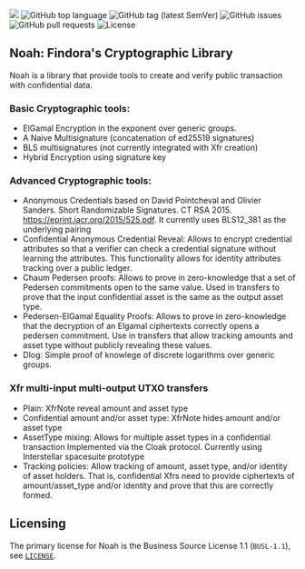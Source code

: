 ![](https://tokei.rs/b1/github/FindoraNetwork/noah)
![GitHub top language](https://img.shields.io/github/languages/top/FindoraNetwork/noah)
![GitHub tag (latest SemVer)](https://img.shields.io/github/v/tag/FindoraNetwork/noah)
![GitHub issues](https://img.shields.io/github/issues-raw/FindoraNetwork/noah)
![GitHub pull requests](https://img.shields.io/github/issues-pr-raw/FindoraNetwork/noah)
![License](https://img.shields.io/badge/license-BUSL--1.1-lightgreen)

## Noah: Findora's Cryptographic Library

Noah is a library that provide tools to create and verify public transaction
with confidential data.

### Basic Cryptographic tools:
  - ElGamal Encryption in the exponent over generic groups.
  - A Naive Multisignature (concatenation of ed25519 signatures)
  - BLS multisignatures (not currently integrated with Xfr creation)
  - Hybrid Encryption using signature key 

### Advanced Cryptographic tools:
  - Anonymous Credentials based on David Pointcheval and Olivier Sanders.
    Short Randomizable Signatures. CT RSA 2015. https://eprint.iacr.org/2015/525.pdf.
    It currently uses BLS12_381 as the underlying pairing
  - Confidential Anonymous Credential Reveal: Allows to encrypt credential attributes
    so that a verifier can check a credential signature without learning the attributes.
    This functionality allows for identity attributes tracking over a public ledger.
  - Chaum Pedersen proofs: Allows to prove in zero-knowledge that a set of Pedersen
    commitments open to the same value. Used in transfers to prove that the input confidential asset
    is the same as the output asset type.
  - Pedersen-ElGamal Equality Proofs: Allows to prove in zero-knowledge that the
    decryption of an Elgamal ciphertexts correctly opens a pedersen commitment.
    Use in transfers that allow tracking amounts and asset type without publicly
    revealing these values.
  - Dlog: Simple proof of knowlege of discrete logarithms over generic groups.

### Xfr multi-input multi-output UTXO transfers
  - Plain: XfrNote reveal amount and asset type
  - Confidential amount and/or asset type: XfrNote hides amount and/or asset type
  - AssetType mixing: Allows for multiple asset types in a confidential transaction
    Implemented via the Cloak protocol. Currently using Interstellar spacesuite prototype
  - Tracking policies: Allow tracking of amount, asset type, and/or identity
    of asset holders. That is, confidential Xfrs need to provide ciphertexts of
    amount/asset_type and/or identity and prove that this are correctly formed.

## Licensing

The primary license for Noah is the Business Source License 1.1 (`BUSL-1.1`), see [`LICENSE`](./LICENSE).

